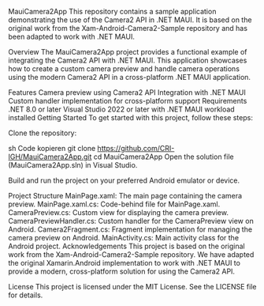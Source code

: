 MauiCamera2App
This repository contains a sample application demonstrating the use of the Camera2 API in .NET MAUI. It is based on the original work from the Xam-Android-Camera2-Sample repository and has been adapted to work with .NET MAUI.

Overview
The MauiCamera2App project provides a functional example of integrating the Camera2 API with .NET MAUI. This application showcases how to create a custom camera preview and handle camera operations using the modern Camera2 API in a cross-platform .NET MAUI application.

Features
Camera preview using Camera2 API
Integration with .NET MAUI
Custom handler implementation for cross-platform support
Requirements
.NET 8.0 or later
Visual Studio 2022 or later with .NET MAUI workload installed
Getting Started
To get started with this project, follow these steps:

Clone the repository:

sh
Code kopieren
git clone https://github.com/CRI-IGH/MauiCamera2App.git
cd MauiCamera2App
Open the solution file (MauiCamera2App.sln) in Visual Studio.

Build and run the project on your preferred Android emulator or device.

Project Structure
MainPage.xaml: The main page containing the camera preview.
MainPage.xaml.cs: Code-behind file for MainPage.xaml.
CameraPreview.cs: Custom view for displaying the camera preview.
CameraPreviewHandler.cs: Custom handler for the CameraPreview view on Android.
Camera2Fragment.cs: Fragment implementation for managing the camera preview on Android.
MainActivity.cs: Main activity class for the Android project.
Acknowledgements
This project is based on the original work from the Xam-Android-Camera2-Sample repository. We have adapted the original Xamarin.Android implementation to work with .NET MAUI to provide a modern, cross-platform solution for using the Camera2 API.

License
This project is licensed under the MIT License. See the LICENSE file for details.
